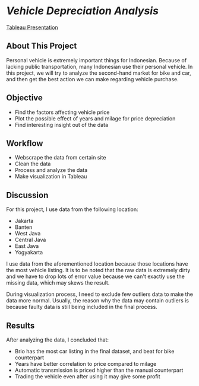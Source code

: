 # _**Vehicle Depreciation Analysis**_

[Tableau Presentation](https://tabsoft.co/3yFECXb)

## About This Project

Personal vehicle is extremely important things for Indonesian. Because of lacking public transportation, many Indonesian use their personal vehicle. In this project, we will try to analyze the second-hand market for bike and car, and then get the best action we can make regarding vehicle purchase.

## Objective

- Find the factors affecting vehicle price
- Plot the possible effect of years and milage for price depreciation
- Find interesting insight out of the data

## Workflow

- Webscrape the data from certain site
- Clean the data
- Process and analyze the data
- Make visualization in Tableau

## Discussion

For this project, I use data from the following location:

- Jakarta
- Banten
- West Java
- Central Java
- East Java
- Yogyakarta

I use data from the aforementioned location because those locations have the most vehicle listing. It is to be noted that the raw data is extremely dirty and we have to drop lots of error value because we can't exactly use the missing data, which may skews the result.

During visualization process, I need to exclude few outliers data to make the data more normal. Usually, the reason why the data may contain outliers is because faulty data is still being included in the final process.

## Results

After analyzing the data, I concluded that:

- Brio has the most car listing in the final dataset, and beat for bike counterpart
- Years have better correlation to price compared to milage
- Automatic transmission is priced higher than the manual counterpart
- Trading the vehicle even after using it may give some profit
